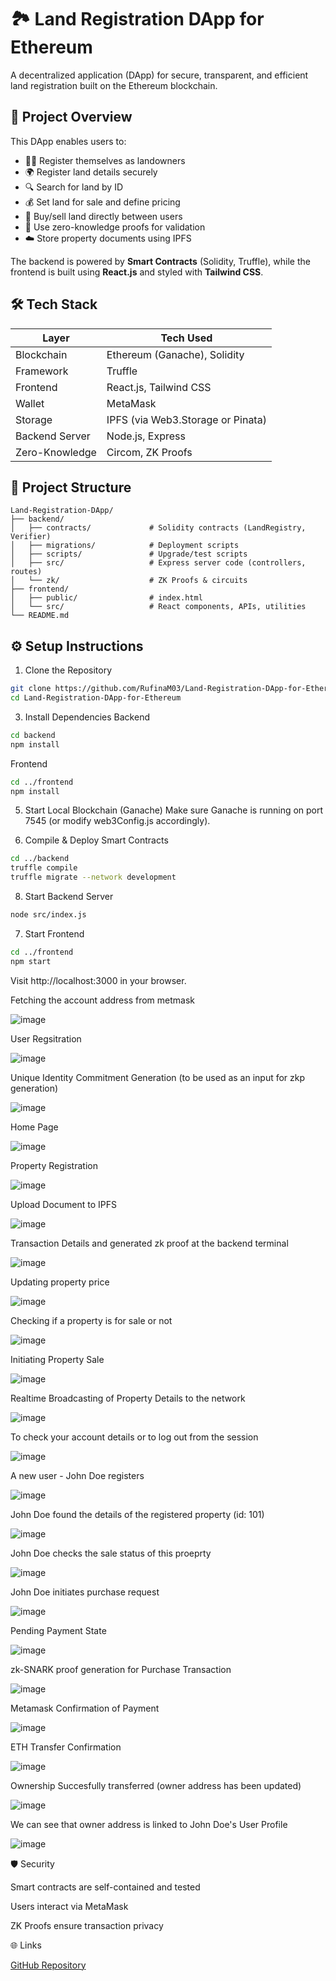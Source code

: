 # 🏞️ Land Registration DApp for Ethereum

A decentralized application (DApp) for secure, transparent, and efficient land registration built on the Ethereum blockchain.

## 🚀 Project Overview

This DApp enables users to:

- 🧑‍🌾 Register themselves as landowners
- 🌍 Register land details securely
- 🔍 Search for land by ID
- 💰 Set land for sale and define pricing
- 🤝 Buy/sell land directly between users
- 🔐 Use zero-knowledge proofs for validation
- ☁️ Store property documents using IPFS

The backend is powered by **Smart Contracts** (Solidity, Truffle), while the frontend is built using **React.js** and styled with **Tailwind CSS**.

## 🛠 Tech Stack

| Layer          | Tech Used                         |
| -------------- | --------------------------------- |
| Blockchain     | Ethereum (Ganache), Solidity      |
| Framework      | Truffle                           |
| Frontend       | React.js, Tailwind CSS            |
| Wallet         | MetaMask                          |
| Storage        | IPFS (via Web3.Storage or Pinata) |
| Backend Server | Node.js, Express                  |
| Zero-Knowledge | Circom, ZK Proofs                 |

## 📁 Project Structure

```plaintext
Land-Registration-DApp/
├── backend/
│   ├── contracts/             # Solidity contracts (LandRegistry, Verifier)
│   ├── migrations/            # Deployment scripts
│   ├── scripts/               # Upgrade/test scripts
│   ├── src/                   # Express server code (controllers, routes)
│   └── zk/                    # ZK Proofs & circuits
├── frontend/
│   ├── public/                # index.html
│   └── src/                   # React components, APIs, utilities
└── README.md
```
## ⚙️ Setup Instructions
1. Clone the Repository
```bash
git clone https://github.com/RufinaM03/Land-Registration-DApp-for-Ethereum.git
cd Land-Registration-DApp-for-Ethereum
```

3. Install Dependencies
Backend
```bash
cd backend
npm install
```
Frontend
```bash
cd ../frontend
npm install
```

5. Start Local Blockchain (Ganache)
Make sure Ganache is running on port 7545 (or modify web3Config.js accordingly).

6. Compile & Deploy Smart Contracts
```bash
cd ../backend
truffle compile
truffle migrate --network development
```

8. Start Backend Server
```bash
node src/index.js
```

7. Start Frontend
```bash
cd ../frontend
npm start
```
Visit http://localhost:3000 in your browser.

Fetching the account address from metmask

![image](https://github.com/user-attachments/assets/86866ee3-d017-425c-a350-b6b996e5efe8)

User Regsitration

![image](https://github.com/user-attachments/assets/25e078f6-5822-4f70-b0ae-f95d62cfd288)

Unique Identity Commitment Generation (to be used as an input for zkp generation)

![image](https://github.com/user-attachments/assets/9d87cfd3-6a00-4a82-804f-76af5165fcee)

Home Page

![image](https://github.com/user-attachments/assets/e848d8ef-9dff-4fbd-b702-19abda429b80)

Property Registration

![image](https://github.com/user-attachments/assets/4aa2ffe9-b0a4-4601-933e-102aa41873b6)

Upload Document to IPFS

![image](https://github.com/user-attachments/assets/976d0d6d-36ca-41eb-84b2-3f0a41dc13dd)

Transaction Details and generated zk proof at the backend terminal

![image](https://github.com/user-attachments/assets/2cdeaa75-33b3-476f-bb1a-42efee698dc3)

Updating property price

![image](https://github.com/user-attachments/assets/3207c411-a829-419b-a4e3-fc4116b5c1b4)

Checking if a property is for sale or not

![image](https://github.com/user-attachments/assets/88de3a0b-61cf-4bc8-9a5b-10a2c91125cf)

Initiating Property Sale

![image](https://github.com/user-attachments/assets/368db00b-0efc-4999-86f1-4c72fb9a4f61)

Realtime Broadcasting of Property Details to the network

![image](https://github.com/user-attachments/assets/f4be3e3e-2003-4c06-9ec1-0da16d9b7392)

To check your account details or to log out from the session

![image](https://github.com/user-attachments/assets/78ae14d3-ce29-489a-a232-d404946b25b5)

A new user - John Doe registers

![image](https://github.com/user-attachments/assets/cd636e51-5f86-4f83-8169-197885c2e710)

John Doe found the details of the registered property (id: 101)

![image](https://github.com/user-attachments/assets/dc83876b-ca60-40d5-8c90-0e7bade38894)

John Doe checks the sale status of this proeprty

![image](https://github.com/user-attachments/assets/e823eee1-5ef5-42a2-a6bc-03d58c211b50)

John Doe initiates purchase request

![image](https://github.com/user-attachments/assets/edabb53f-6080-4060-a5f0-858f6c1703ac)

Pending Payment State

![image](https://github.com/user-attachments/assets/d718770c-dc80-461d-8308-5868721d3831)

zk-SNARK proof generation for Purchase Transaction

![image](https://github.com/user-attachments/assets/65aec615-eccc-446c-95ea-4d69402d4597)

Metamask Confirmation of Payment

![image](https://github.com/user-attachments/assets/ead04f15-5129-4127-bcaf-af02fc49669f)

ETH Transfer Confirmation

![image](https://github.com/user-attachments/assets/4ed3ef11-9408-4472-8c2a-f32ebfaebbc0)

Ownership Succesfully transferred (owner address has been updated)

![image](https://github.com/user-attachments/assets/010cf3b8-d931-40cd-abfb-537daf721c57)

We can see that owner address is linked to John Doe's User Profile 

![image](https://github.com/user-attachments/assets/8bba537b-8504-430f-9999-33db054f9ded)


🛡️ Security

Smart contracts are self-contained and tested

Users interact via MetaMask

ZK Proofs ensure transaction privacy


🌐 Links

[GitHub Repository](https://github.com/RufinaM03/Land-Registration-DApp-for-Ethereum.git)
